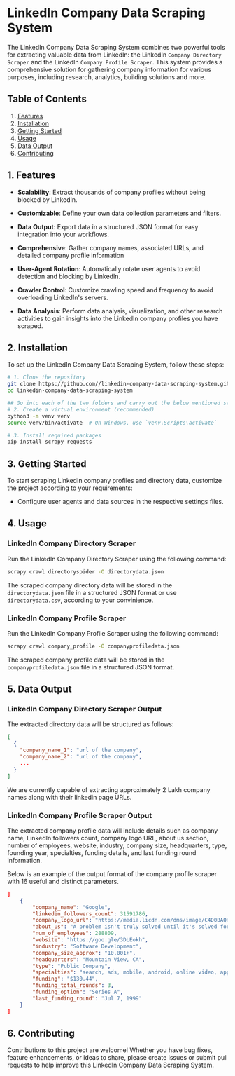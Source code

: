 # LinkedIn Company Data Scraping System

The LinkedIn Company Data Scraping System combines two powerful tools for extracting valuable data from LinkedIn: the LinkedIn `Company Directory Scraper` and the LinkedIn `Company Profile Scraper`. 
This system provides a comprehensive solution for gathering company information for various purposes, including research, analytics, building solutions and more.

## Table of Contents

1. [Features](#1-features)
2. [Installation](#2-installation)
3. [Getting Started](#3-getting-started)
4. [Usage](#4-usage)
5. [Data Output](#5-data-output)
6. [Contributing](#7-contributing)

## 1. Features

- **Scalability**: Extract thousands of company profiles without being blocked by LinkedIn.
- **Customizable**: Define your own data collection parameters and filters.
- **Data Output**: Export data in a structured JSON format for easy integration into your workflows.
- **Comprehensive**: Gather company names, associated URLs, and detailed company profile information

- **User-Agent Rotation**: Automatically rotate user agents to avoid detection and blocking by LinkedIn.
- **Crawler Control**: Customize crawling speed and frequency to avoid overloading LinkedIn's servers.
- **Data Analysis**: Perform data analysis, visualization, and other research activities to gain insights into the LinkedIn company profiles you have scraped.

## 2. Installation

To set up the LinkedIn Company Data Scraping System, follow these steps:

```bash
# 1. Clone the repository
git clone https://github.com//linkedin-company-data-scraping-system.git
cd linkedin-company-data-scraping-system

## Go into each of the two folders and carry out the below mentioned steps
# 2. Create a virtual environment (recommended)
python3 -m venv venv
source venv/bin/activate  # On Windows, use `venv\Scripts\activate`

# 3. Install required packages
pip install scrapy requests
```

## 3. Getting Started

To start scraping LinkedIn company profiles and directory data, customize the project according to your requirements:

- Configure user agents and data sources in the respective settings files.

## 4. Usage

### LinkedIn Company Directory Scraper

Run the LinkedIn Company Directory Scraper using the following command:

```bash
scrapy crawl directoryspider -O directorydata.json
```

The scraped company directory data will be stored in the `directorydata.json` file in a structured JSON format or use `directorydata.csv`, according to your convinience.

### LinkedIn Company Profile Scraper

Run the LinkedIn Company Profile Scraper using the following command:

```bash
scrapy crawl company_profile -O companyprofiledata.json
```

The scraped company profile data will be stored in the `companyprofiledata.json` file in a structured JSON format.

## 5. Data Output

### LinkedIn Company Directory Scraper Output

The extracted directory data will be structured as follows:

```json
[
  {
    "company_name_1": "url of the company",
    "company_name_2": "url of the company",
    ...
  }
]
```
We are currently capable of extracting approximately 2 Lakh company names along with their linkedin page URLs.

### LinkedIn Company Profile Scraper Output

The extracted company profile data will include details such as company name, LinkedIn followers count, company logo URL, about us section, number of employees, website, industry, company size, headquarters, type, founding year, specialties, funding details, and last funding round information.

Below is an example of the output format of the company profile scraper with 16 useful and distinct parameters.

```json
]    
    {
        "company_name": "Google",
        "linkedin_followers_count": 31591786,
        "company_logo_url": "https://media.licdn.com/dms/image/C4D0BAQHiNSL4Or29cg/company-logo_200_200/0/1519856215226?e=2147483647&v=beta&t=kJv1gX0_sqLG1g7LKLD5uh_6uEFpWGUTuzpuvVJVdEw",
        "about_us": "A problem isn't truly solved until it's solved for all. Googlers build products that help create opportunities for everyone, whether down the street or across the globe. Bring your insight, imagination and a healthy disregard for the impossible. Bring everything that makes you unique. Together, we can build for everyone.\n\nCheck out our career opportunities at goo.gle/3DLEokh",
        "num_of_employees": 288809,
        "website": "https://goo.gle/3DLEokh",
        "industry": "Software Development",
        "company_size_approx": "10,001+",
        "headquarters": "Mountain View, CA",
        "type": "Public Company",
        "specialties": "search, ads, mobile, android, online video, apps, machine learning, virtual reality, cloud, hardware, artificial intelligence, youtube, and software",
        "funding": "$130.44",
        "funding_total_rounds": 3,
        "funding_option": "Series A",
        "last_funding_round": "Jul 7, 1999"
    }
]

```


## 6. Contributing

Contributions to this project are welcome! Whether you have bug fixes, feature enhancements, or ideas to share, please create issues or submit pull requests to help improve this LinkedIn Company Data Scraping System.
